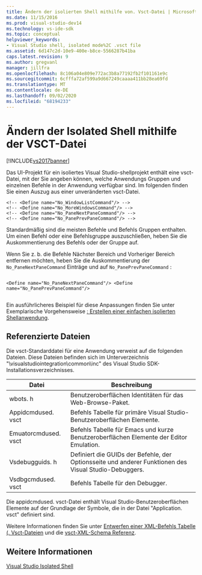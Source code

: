 ```yaml
---
title: Ändern der isolierten Shell mithilfe von. Vsct-Datei | Microsoft-Dokumentation
ms.date: 11/15/2016
ms.prod: visual-studio-dev14
ms.technology: vs-ide-sdk
ms.topic: conceptual
helpviewer_keywords:
- Visual Studio shell, isolated mode%2C .vsct file
ms.assetid: 6d147c2d-10e9-400e-b8ce-5566287b41ba
caps.latest.revision: 9
ms.author: gregvanl
manager: jillfra
ms.openlocfilehash: 8c106a04e809e772ac3b8a77192fb2f101161e9c
ms.sourcegitcommit: 6cfffa72af599a9d667249caaaa411bb28ea69fd
ms.translationtype: MT
ms.contentlocale: de-DE
ms.lasthandoff: 09/02/2020
ms.locfileid: "68194233"
---
```

# <a name="modifying-the-isolated-shell-by-using-the-vsct-file"></a>Ändern der Isolated Shell mithilfe der VSCT-Datei
[!INCLUDE[vs2017banner](../includes/vs2017banner.md)]

Das UI-Projekt für ein isoliertes Visual Studio-shellprojekt enthält eine vsct-Datei, mit der Sie angeben können, welche Anwendungs Gruppen und einzelnen Befehle in der Anwendung verfügbar sind. Im folgenden finden Sie einen Auszug aus einer unveränderten vsct-Datei.  
  
```  
<!-- <Define name="No_WindowListCommand"/> -->  
<!-- <Define name="No_MoreWindowsCommand"/> -->  
<!-- <Define name="No_PaneNextPaneCommand"/> -->  
<!-- <Define name="No_PanePrevPaneCommand"/> -->  
```  
  
 Standardmäßig sind die meisten Befehle und Befehls Gruppen enthalten. Um einen Befehl oder eine Befehlsgruppe auszuschließen, heben Sie die Auskommentierung des Befehls oder der Gruppe auf.  
  
 Wenn Sie z. b. die Befehle Nächster Bereich und Vorheriger Bereich entfernen möchten, heben Sie die Auskommentierung der `No_PaneNextPaneCommand` Einträge und auf `No_PanePrevPaneCommand` :  
  
```  
  
<Define name="No_PaneNextPaneCommand"/> <Define name="No_PanePrevPaneCommand"/>  
  
```  
  
 Ein ausführlicheres Beispiel für diese Anpassungen finden Sie unter Exemplarische Vorgehensweise [: Erstellen einer einfachen isolierten Shellanwendung](../extensibility/walkthrough-creating-a-basic-isolated-shell-application.md).  
  
## <a name="referenced-files"></a>Referenzierte Dateien  
 Die vsct-Standarddatei für eine Anwendung verweist auf die folgenden Dateien. Diese Dateien befinden sich im Unterverzeichnis "\visualstudiointegration\common\inc\" des Visual Studio SDK-Installationsverzeichnisses.  
  
|Datei|Beschreibung|  
|----------|-----------------|  
|wbots. h|Benutzeroberflächen Identitäten für das Web-Browse-Paket.|  
|Appidcmdused. vsct|Befehls Tabelle für primäre Visual Studio-Benutzeroberflächen Elemente.|  
|Emuatorcmdused. vsct|Befehls Tabelle für Emacs und kurze Benutzeroberflächen Elemente der Editor Emulation.|  
|Vsdebugguids. h|Definiert die GUIDs der Befehle, der Optionsseite und anderer Funktionen des Visual Studio-Debuggers.|  
|Vsdbgcmdused. vsct|Befehls Tabelle für den Debugger.|  
  
 Die appidcmdused. vsct-Datei enthält Visual Studio-Benutzeroberflächen Elemente auf der Grundlage der Symbole, die in der Datei "Application. vsct" definiert sind.  
  
 Weitere Informationen finden Sie unter [Entwerfen einer XML-Befehls Tabelle (. Vsct-Dateien](../extensibility/internals/designing-xml-command-table-dot-vsct-files.md) und die [vsct-XML-Schema Referenz](../extensibility/vsct-xml-schema-reference.md).  
  
## <a name="see-also"></a>Weitere Informationen  
 [Visual Studio Isolated Shell](../extensibility/visual-studio-isolated-shell.md)
